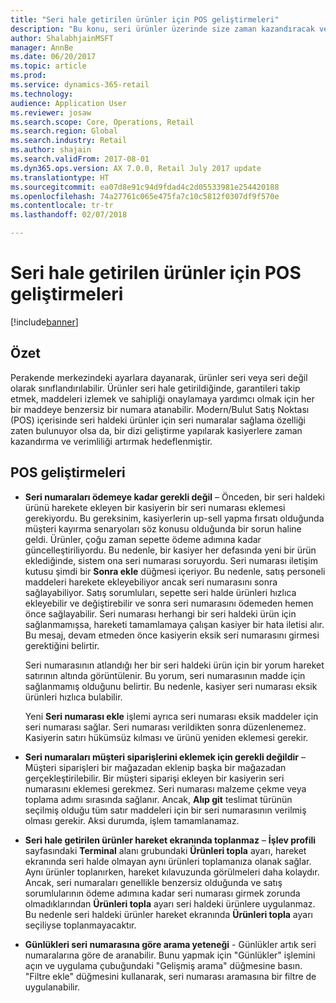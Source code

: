 ```yaml
---
title: "Seri hale getirilen ürünler için POS geliştirmeleri"
description: "Bu konu, seri ürünler üzerinde size zaman kazandıracak ve verimliliğinizi artıracak geliştirmeleri listeler."
author: ShalabhjainMSFT
manager: AnnBe
ms.date: 06/20/2017
ms.topic: article
ms.prod: 
ms.service: dynamics-365-retail
ms.technology: 
audience: Application User
ms.reviewer: josaw
ms.search.scope: Core, Operations, Retail
ms.search.region: Global
ms.search.industry: Retail
ms.author: shajain
ms.search.validFrom: 2017-08-01
ms.dyn365.ops.version: AX 7.0.0, Retail July 2017 update
ms.translationtype: HT
ms.sourcegitcommit: ea07d8e91c94d9fdad4c2d05533981e254420188
ms.openlocfilehash: 74a27761c065e475fa7c10c5812f0307df9f570e
ms.contentlocale: tr-tr
ms.lasthandoff: 02/07/2018

---
```


# <a name="pos-improvements-for-serialized-products"></a>Seri hale getirilen ürünler için POS geliştirmeleri

[!include[banner](includes/banner.md)]

## <a name="overview"></a>Özet 
Perakende merkezindeki ayarlara dayanarak, ürünler seri veya seri değil olarak sınıflandırılabilir. Ürünler seri hale getirildiğinde, garantileri takip etmek, maddeleri izlemek ve sahipliği onaylamaya yardımcı olmak için her bir maddeye benzersiz bir numara atanabilir. Modern/Bulut Satış Noktası (POS) içerisinde seri haldeki ürünler için seri numaralar sağlama özelliği zaten bulunuyor olsa da, bir dizi geliştirme yapılarak kasiyerlere zaman kazandırma ve verimliliği artırmak hedeflenmiştir.  

## <a name="pos-improvements"></a>POS geliştirmeleri

- **Seri numaraları ödemeye kadar gerekli değil** – Önceden, bir seri haldeki ürünü harekete ekleyen bir kasiyerin bir seri numarası eklemesi gerekiyordu. Bu gereksinim, kasiyerlerin up-sell yapma fırsatı olduğunda müşteri kayırma senaryoları söz konusu olduğunda bir sorun haline geldi. Ürünler, çoğu zaman sepette ödeme adımına kadar güncelleştiriliyordu. Bu nedenle, bir kasiyer her defasında yeni bir ürün eklediğinde, sistem ona seri numarası soruyordu. Seri numarası iletişim kutusu şimdi bir **Sonra ekle** düğmesi içeriyor. Bu nedenle, satış personeli maddeleri harekete ekleyebiliyor ancak seri numarasını sonra sağlayabiliyor. Satış sorumluları, sepette seri halde ürünleri hızlıca ekleyebilir ve değiştirebilir ve sonra seri numarasını ödemeden hemen önce sağlayabilir. Seri numarası herhangi bir seri haldeki ürün için sağlanmamışsa, hareketi tamamlamaya çalışan kasiyer bir hata iletisi alır. Bu mesaj, devam etmeden önce kasiyerin eksik seri numarasını girmesi gerektiğini belirtir.

    Seri numarasının atlandığı her bir seri haldeki ürün için bir yorum hareket satırının altında görüntülenir. Bu yorum, seri numarasının madde için sağlanmamış olduğunu belirtir. Bu nedenle, kasiyer seri numarası eksik ürünleri hızlıca bulabilir.

    Yeni **Seri numarası ekle** işlemi ayrıca seri numarası eksik maddeler için seri numarası sağlar. Seri numarası verildikten sonra düzenlenemez. Kasiyerin satırı hükümsüz kılması ve ürünü yeniden eklemesi gerekir. 
    
- **Seri numaraları müşteri siparişlerini eklemek için gerekli değildir** – Müşteri siparişleri bir mağazadan eklenip başka bir mağazadan gerçekleştirilebilir. Bir müşteri siparişi ekleyen bir kasiyerin seri numarasını eklemesi gerekmez. Seri numarası malzeme çekme veya toplama adımı sırasında sağlanır. Ancak, **Alıp git** teslimat türünün seçilmiş olduğu tüm satır maddeleri için bir seri numarasının verilmiş olması gerekir. Aksi durumda, işlem tamamlanamaz.    
- **Seri hale getirilen ürünler hareket ekranında toplanmaz** – **İşlev profili** sayfasındaki **Terminal** alanı grubundaki **Ürünleri topla** ayarı, hareket ekranında seri halde olmayan aynı ürünleri toplamanıza olanak sağlar. Aynı ürünler toplanırken, hareket kılavuzunda görülmeleri daha kolaydır. Ancak, seri numaraları genellikle benzersiz olduğunda ve satış sorumlularının ödeme adımına kadar seri numarası girmek zorunda olmadıklarından **Ürünleri topla** ayarı seri haldeki ürünlere uygulanmaz. Bu nedenle seri haldeki ürünler hareket ekranında **Ürünleri topla** ayarı seçiliyse toplanmayacaktır.
- **Günlükleri seri numarasına göre arama yeteneği** - Günlükler artık seri numaralarına göre de aranabilir. Bunu yapmak için "Günlükler" işlemini açın ve uygulama çubuğundaki "Gelişmiş arama" düğmesine basın. "Filtre ekle" düğmesini kullanarak, seri numarası aramasına bir filtre de uygulanabilir.


